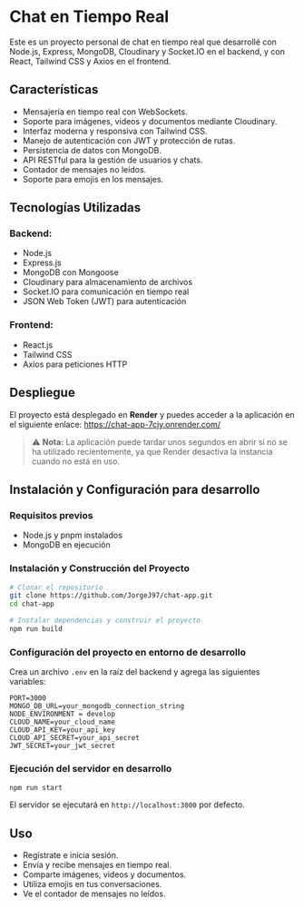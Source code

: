 # Chat en Tiempo Real

Este es un proyecto personal de chat en tiempo real que desarrollé con Node.js, Express, MongoDB, Cloudinary y Socket.IO en el backend, y con React, Tailwind CSS y Axios en el frontend.

## Características
- Mensajería en tiempo real con WebSockets.
- Soporte para imágenes, videos y documentos mediante Cloudinary.
- Interfaz moderna y responsiva con Tailwind CSS.
- Manejo de autenticación con JWT y protección de rutas.
- Persistencia de datos con MongoDB.
- API RESTful para la gestión de usuarios y chats.
- Contador de mensajes no leídos.
- Soporte para emojis en los mensajes.

## Tecnologías Utilizadas

### Backend:
- Node.js
- Express.js
- MongoDB con Mongoose
- Cloudinary para almacenamiento de archivos
- Socket.IO para comunicación en tiempo real
- JSON Web Token (JWT) para autenticación

### Frontend:
- React.js
- Tailwind CSS
- Axios para peticiones HTTP

## Despliegue
El proyecto está desplegado en **Render** y puedes acceder a la aplicación en el siguiente enlace:
https://chat-app-7cjy.onrender.com/

> ⚠ **Nota:** La aplicación puede tardar unos segundos en abrir si no se ha utilizado recientemente, ya que Render desactiva la instancia cuando no está en uso.

## Instalación y Configuración para desarrollo

### Requisitos previos
- Node.js y pnpm instalados
- MongoDB en ejecución

### Instalación y Construcción del Proyecto
```bash
# Clonar el repositorio
git clone https://github.com/JorgeJ97/chat-app.git
cd chat-app

# Instalar dependencias y construir el proyecto
npm run build
```

### Configuración del proyecto en entorno de desarrollo
Crea un archivo `.env` en la raíz del backend y agrega las siguientes variables:
```env
PORT=3000
MONGO_DB_URL=your_mongodb_connection_string
NODE_ENVIRONMENT = develop
CLOUD_NAME=your_cloud_name
CLOUD_API_KEY=your_api_key
CLOUD_API_SECRET=your_api_secret
JWT_SECRET=your_jwt_secret
```

### Ejecución del servidor en desarrollo
```bash
npm run start
```

El servidor se ejecutará en `http://localhost:3000` por defecto.

## Uso
- Regístrate e inicia sesión.
- Envía y recibe mensajes en tiempo real.
- Comparte imágenes, videos y documentos.
- Utiliza emojis en tus conversaciones.
- Ve el contador de mensajes no leídos.

